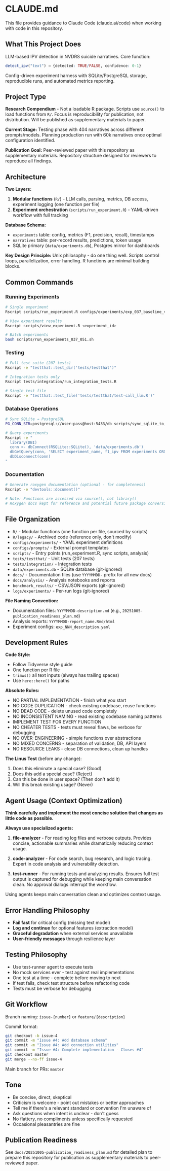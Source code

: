 # CLAUDE.md

This file provides guidance to Claude Code (claude.ai/code) when working with code in this repository.

## What This Project Does

LLM-based IPV detection in NVDRS suicide narratives. Core function:

```r
detect_ipv("text") → {detected: TRUE/FALSE, confidence: 0-1}
```

Config-driven experiment harness with SQLite/PostgreSQL storage, reproducible runs, and automated metrics reporting.

## Project Type

**Research Compendium** - Not a loadable R package. Scripts use `source()` to load functions from `R/`. Focus is reproducibility for publication, not distribution. Will be published as supplementary materials to paper.

**Current Stage:** Testing phase with 404 narratives across different prompts/models. Planning production run with 60k narratives once optimal configuration identified.

**Publication Goal:** Peer-reviewed paper with this repository as supplementary materials. Repository structure designed for reviewers to reproduce all findings.

## Architecture

**Two Layers:**
1. **Modular functions** (`R/`) - LLM calls, parsing, metrics, DB access, experiment logging (one function per file)
2. **Experiment orchestration** (`scripts/run_experiment.R`) - YAML-driven workflow with full tracking

**Database Schema:**
- `experiments` table: config, metrics (F1, precision, recall), timestamps
- `narratives` table: per-record results, predictions, token usage
- SQLite primary (`data/experiments.db`), Postgres mirror for dashboards

**Key Design Principle:** Unix philosophy - do one thing well. Scripts control loops, parallelization, error handling. R functions are minimal building blocks.

## Common Commands

### Running Experiments
```bash
# Single experiment
Rscript scripts/run_experiment.R configs/experiments/exp_037_baseline_v4_t00_medium.yaml

# View experiment results
Rscript scripts/view_experiment.R <experiment_id>

# Batch experiments
bash scripts/run_experiments_037_051.sh
```

### Testing
```bash
# Full test suite (207 tests)
Rscript -e "testthat::test_dir('tests/testthat')"

# Integration tests only
Rscript tests/integration/run_integration_tests.R

# Single test file
Rscript -e "testthat::test_file('tests/testthat/test-call_llm.R')"
```

### Database Operations
```bash
# Sync SQLite → PostgreSQL
PG_CONN_STR=postgresql://user:pass@host:5433/db scripts/sync_sqlite_to_postgres.sh

# Query experiments
Rscript -e "
  library(DBI)
  conn <- dbConnect(RSQLite::SQLite(), 'data/experiments.db')
  dbGetQuery(conn, 'SELECT experiment_name, f1_ipv FROM experiments ORDER BY created_at DESC LIMIT 5')
  dbDisconnect(conn)
"
```

### Documentation
```bash
# Generate roxygen documentation (optional - for completeness)
Rscript -e "devtools::document()"

# Note: Functions are accessed via source(), not library()
# Roxygen docs kept for reference and potential future package conversion
```

## File Organization

- `R/` - Modular functions (one function per file, sourced by scripts)
- `R/legacy/` - Archived code (reference only, don't modify)
- `configs/experiments/` - YAML experiment definitions
- `configs/prompts/` - External prompt templates
- `scripts/` - Entry points (run_experiment.R, sync scripts, analysis)
- `tests/testthat/` - Unit tests (207 tests)
- `tests/integration/` - Integration tests
- `data/experiments.db` - SQLite database (git-ignored)
- `docs/` - Documentation files (use `YYYYMMDD-` prefix for all new docs)
- `docs/analysis/` - Analysis notebooks and reports
- `benchmark_results/` - CSV/JSON exports (git-ignored)
- `logs/experiments/` - Per-run logs (git-ignored)

**File Naming Convention:**
- Documentation files: `YYYYMMDD-description.md` (e.g., `20251005-publication_readiness_plan.md`)
- Analysis reports: `YYYYMMDD-report_name.Rmd/html`
- Experiment configs: `exp_NNN_description.yaml`

## Development Rules

**Code Style:**
- Follow Tidyverse style guide
- One function per R file
- `trimws()` all text inputs (always has trailing spaces)
- Use `here::here()` for paths

**Absolute Rules:**
- NO PARTIAL IMPLEMENTATION - finish what you start
- NO CODE DUPLICATION - check existing codebase, reuse functions
- NO DEAD CODE - delete unused code completely
- NO INCONSISTENT NAMING - read existing codebase naming patterns
- IMPLEMENT TEST FOR EVERY FUNCTION
- NO CHEATER TESTS - tests must reveal flaws, be verbose for debugging
- NO OVER-ENGINEERING - simple functions over abstractions
- NO MIXED CONCERNS - separation of validation, DB, API layers
- NO RESOURCE LEAKS - close DB connections, clean up handles

**The Linus Test** (before any change):
1. Does this eliminate a special case? (Good)
2. Does this add a special case? (Reject)
3. Can this be done in user space? (Then don't add it)
4. Will this break existing usage? (Never)

## Agent Usage (Context Optimization)

**Think carefully and implement the most concise solution that changes as little code as possible.**

**Always use specialized agents:**

1. **file-analyzer** - For reading log files and verbose outputs. Provides concise, actionable summaries while dramatically reducing context usage.

2. **code-analyzer** - For code search, bug research, and logic tracing. Expert in code analysis and vulnerability detection.

3. **test-runner** - For running tests and analyzing results. Ensures full test output is captured for debugging while keeping main conversation clean. No approval dialogs interrupt the workflow.

Using agents keeps main conversation clean and optimizes context usage.

## Error Handling Philosophy

- **Fail fast** for critical config (missing text model)
- **Log and continue** for optional features (extraction model)
- **Graceful degradation** when external services unavailable
- **User-friendly messages** through resilience layer

## Testing Philosophy

- Use test-runner agent to execute tests
- No mock services ever - test against real implementations
- One test at a time - complete before moving to next
- If test fails, check test structure before refactoring code
- Tests must be verbose for debugging

## Git Workflow

Branch naming: `issue-{number}` or `feature/{description}`

Commit format:
```bash
git checkout -b issue-4
git commit -m "Issue #4: Add database schema"
git commit -m "Issue #4: Add connection utilities"
git commit -m "Issue #4: Complete implementation - Closes #4"
git checkout master
git merge --no-ff issue-4
```

Main branch for PRs: `master`

## Tone

- Be concise, direct, skeptical
- Criticism is welcome - point out mistakes or better approaches
- Tell me if there's a relevant standard or convention I'm unaware of
- Ask questions when intent is unclear - don't guess
- No flattery, no compliments unless specifically requested
- Occasional pleasantries are fine

## Publication Readiness

See `docs/20251005-publication_readiness_plan.md` for detailed plan to prepare this repository for publication as supplementary materials to peer-reviewed paper.
